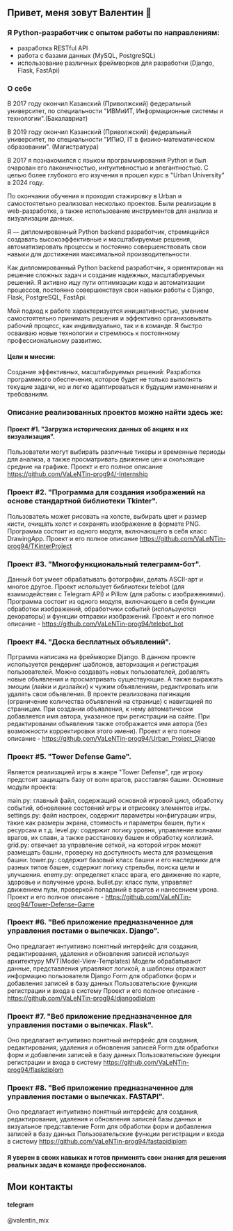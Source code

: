 ## Привет, меня зовут Валентин 👋

### Я Python-разработчик с опытом работы по направлениям:
- разработка RESTful API
- работа с базами данных (MySQL, PostgreSQL)
- использование различных фреймворков для разработки (Django, Flask, FastApi)

### О себе
В 2017 году окончил Казанский (Приволжский) федеральный университет, по специальности "ИВМиИТ, Информационные системы и технологии".(Бакалавриат) 

В 2019 году окончил Казанский (Приволжский) федеральный университет, по специальности "ИПиО, IT в физико-математическом образовании". (Магистратура)

В 2017 я познакомился с языком программирования Python и был очарован его лаконичностью, интуитивностью и элегантностью. С целью более глубокого его изучения я прошел курс в "Urban University" в 2024 году.

По окончании обучения я проходил стажировку в Urban и самостоятельно реализовал несколько проектов. Были реализации в web-разработке, а также использование инструментов для анализа и визуализации данных.

Я — дипломированный Python backend разработчик, стремящийся создавать высокоэффективные и масштабируемые решения, автоматизировать процессы и постоянно совершенствовать свои навыки для достижения максимальной производительности.

Как дипломированный Python backend разработчик, я ориентирован на решение сложных задач и создание надежных, масштабируемых решений. Я активно ищу пути оптимизации кода и автоматизации процессов, постоянно совершенствуя свои навыки работы с Django, Flask, PostgreSQL, FastApi.

Мой подход к работе характеризуется инициативностью, умением самостоятельно принимать решения и эффективно организовывать рабочий процесс, как индивидуально, так и в команде. Я быстро осваиваю новые технологии и стремлюсь к постоянному профессиональному развитию.

#### Цели и миссии:
Создание эффективных, масштабируемых решений: Разработка программного обеспечения, которое будет не только выполнять текущие задачи, но и легко адаптироваться к будущим изменениям и требованиям.

### Описание реализованных проектов можно найти здесь же:
#### Проект #1. "Загрузка исторических данных об акциях и их визуализация".
Пользователи могут выбирать различные тикеры и временные периоды для анализа, а также просматривать движение цен и скользящие средние на графике. Проект и его полное описание 
https://github.com/VaLeNTin-prog94/-Internship

### Проект #2. "Программа для создания изображений на основе стандартной библиотеки Tkinter".
Пользователь может рисовать на холсте, выбирать цвет и размер кисти, очищать холст и сохранять изображение в формате PNG. Программа состоит из одного модуля, включающего в себя класс DrawingApp. Проект и его полное описание 
https://github.com/VaLeNTin-prog94/TKinterProject

### Проект #3. "Многофункциональный телеграмм-бот".
Данный бот умеет обрабатывать фотографии, делать ASCII-арт и многое другое. Проект использует библиотеки telebot (для взаимодействия с Telegram API) и Pillow (для работы с изображениями). Программа состоит из одного модуля, включающего в себя функции обработки изображений, обработчики событий (используются декораторы) и функции отправки изображений. Проект и его полное описание - https://github.com/VaLeNTin-prog94/telebot_bot

### Проект #4. "Доска бесплатных объявлений".
Прграмма написана на фреймворке Django. В данном проекте используется рендеринг шаблонов, авторизация и регистрация пользователей. Можно создавать новых пользователей, добавлять новые объявления и просматривать существующие. А также выражать эмоции (лайки и дизлайки) к чужим объявлениям, редактировать или удалять свои объявления. В проекте реализована пагинация (ограничение количества объявлений на странице) с навигацией по страницам. При создании объявления, к нему автоматически добавляется имя автора, указанное при регистрации на сайте. При редактировании объявления также отображается имя автора (без возможности корректировки этого имени). Проект и его полное описание - https://github.com/VaLeNTin-prog94/Urban_Project_Django

### Проект #5. "Tower Defense Game".
Является реализацией игры в жанре "Tower Defense", где игроку предстоит защищать базу от волн врагов, расставляя башни. Основные модули проекта:

main.py: главный файл, содержащий основной игровой цикл, обработку событий, обновление состояний игры и отрисовку элементов игры.
settings.py: файл настроек, содержит параметры конфигурации игры, такие как размеры экрана, стоимость и параметры башен, пути к ресурсам и т.д.
level.py: содержит логику уровня, управление волнами врагов, их спавн, а также расстановку башен и обработку коллизий.
grid.py: отвечает за управление сеткой, на которой игрок может размещать башни, проверку на доступность места для размещения башни.
tower.py: содержит базовый класс башни и его наследники для разных типов башен, содержит логику стрельбы, поиска цели и улучшения.
enemy.py: определяет класс врага, его движение по карте, здоровье и получение урона.
bullet.py: класс пули, управляет движением пули, проверкой попаданий в врагов и нанесением урона. Проект и его полное описание - https://github.com/VaLeNTin-prog94/Tower-Defense-Game

### Проект #6. "Веб приложение предназначенное для управления постами о выпечках. Django".
Оно предлагает интуитивно понятный интерфейс для создания, редактирования, удаления и обновления записей используя архитектуру MVT(Model-View-Templates) Модели обрабатывают данные, представления управляют логикой, а шаблоны отражают информацию пользователя Django Form для обработки форм и добавления записей в базу данных Пользовательские функции регистрации и входа в систему Проект и его полное описание - https://github.com/VaLeNTin-prog94/djangodiplom

### Проект #7. "Веб приложение предназначенное для управления постами о выпечках. Flask".
Оно предлагает интуитивно понятный интерфейс для создания, редактирования, удаления и обновления записей Form для обработки форм и добавления записей в базу данных Пользовательские функции регистрации и входа в систему
https://github.com/VaLeNTin-prog94/flaskdiplom


### Проект #8. "Веб приложение предназначенное для управления постами о выпечках. FASTAPI".
Оно предлагает интуитивно понятный интерфейс для создания, редактирования, удаления и обновления записей базы данных и визуальное представление Form для обработки форм и добавления записей в базу данных Пользовательские функции регистрации и входа в систему
https://github.com/VaLeNTin-prog94/fastapidiplom

#### Я уверен в своих навыках и готов применять свои знания для решения реальных задач в команде профессионалов.
## Мои контакты
#### telegram 
@valentin_mix
